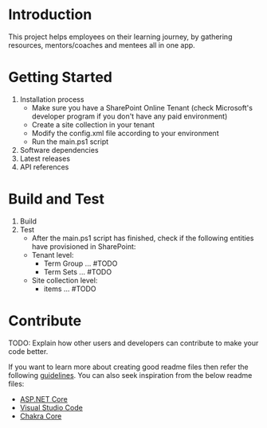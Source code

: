 # Introduction 
This project helps employees on their learning journey, by gathering resources, mentors/coaches and mentees all in one app.

# Getting Started
1.	Installation process
	- Make sure you have a SharePoint Online Tenant (check Microsoft's developer program if you don't have any paid environment)
	- Create a site collection in your tenant
	- Modify the config.xml file according to your environment
	- Run the main.ps1 script
2.	Software dependencies
3.	Latest releases
4.	API references

# Build and Test
1. Build
2. Test
	- After the main.ps1 script has finished, check if the following entities have provisioned in SharePoint:
	- Tenant level:
		- Term Group ... #TODO
		- Term Sets ... #TODO
	- Site collection level:
		- items ... #TODO

# Contribute
TODO: Explain how other users and developers can contribute to make your code better. 

If you want to learn more about creating good readme files then refer the following [guidelines](https://docs.microsoft.com/en-us/azure/devops/repos/git/create-a-readme?view=azure-devops). You can also seek inspiration from the below readme files:
- [ASP.NET Core](https://github.com/aspnet/Home)
- [Visual Studio Code](https://github.com/Microsoft/vscode)
- [Chakra Core](https://github.com/Microsoft/ChakraCore)